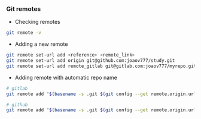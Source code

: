 ### Git remotes
- Checking remotes
```bash
git remote -v
```

- Adding a new remote 
```bash
git remote set-url add <reference> <remote_link>
git remote set-url add origin git@github.com:joaov777/study.git
git remote set-url add remote_gitlab git@gitlab.com:joaov777/myrepo.git
```
- Adding remote with automatic repo name
```bash
# gitlab
git remote add "$(basename -s .git $(git config --get remote.origin.url))_gitlab" git@gitlab.com:joaov777/"$(basename -s .git `git config --get remote.origin.url`)"

# github
git remote add "$(basename -s .git $(git config --get remote.origin.url))_github" git@github.com:joaov777/"$(basename -s .git `git config --get remote.origin.url`)"
```




